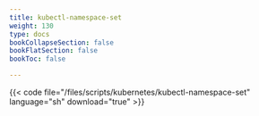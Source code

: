 ```yaml
---
title: kubectl-namespace-set
weight: 130
type: docs
bookCollapseSection: false
bookFlatSection: false
bookToc: false

---
```


{{< code file="/files/scripts/kubernetes/kubectl-namespace-set" language="sh" download="true" >}}
